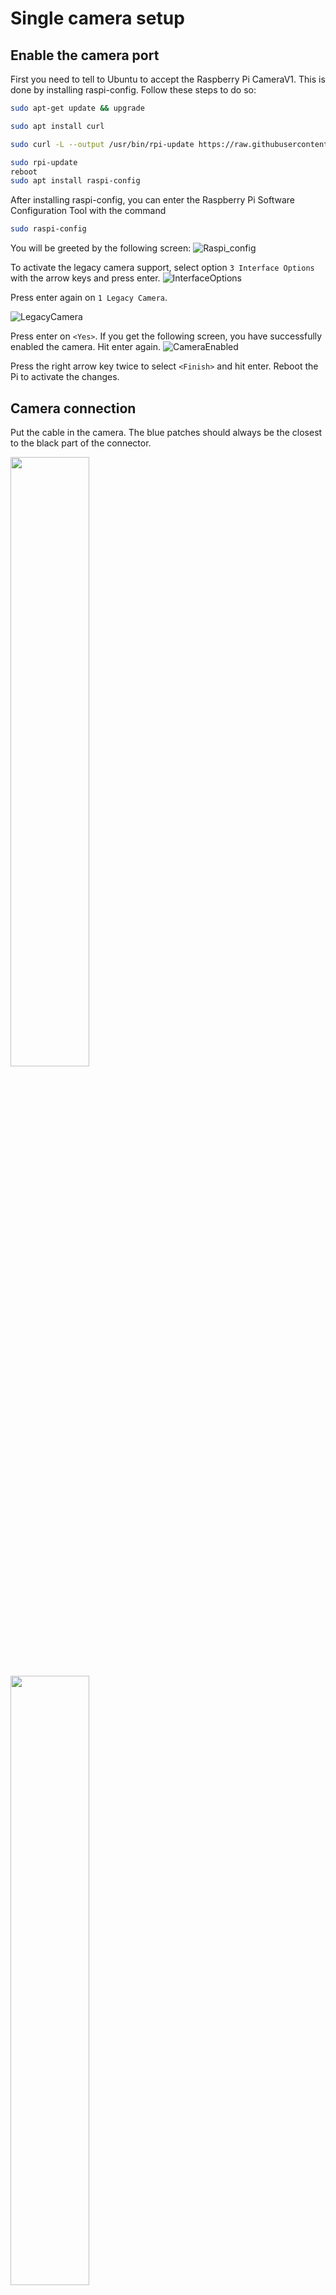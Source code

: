 # Single camera setup

## **Enable the camera port**

First you need to tell to Ubuntu to accept the Raspberry Pi CameraV1. This is done by installing raspi-config. Follow these steps to do so:

```bash
sudo apt-get update && upgrade

sudo apt install curl

sudo curl -L --output /usr/bin/rpi-update https://raw.githubusercontent.com/Hexxeh/rpi-update/master/rpi-update && sudo chmod +x /usr/bin/rpi-update

sudo rpi-update
reboot
sudo apt install raspi-config
```

After installing raspi-config, you can enter the Raspberry Pi Software Configuration Tool with the command

```bash
sudo raspi-config
```

You will be greeted by the following screen:
![Raspi_config](/img/RaspiConfigScreen.png)

To activate the legacy camera support, select option `3 Interface Options` with the arrow keys and press enter.
![InterfaceOptions](/img/InterfaceOption.png)

Press enter again on `1 Legacy Camera`.

![LegacyCamera](/img/LegacyCamera.png)

Press enter on `<Yes>`. If you get the following screen, you have successfully enabled the camera. Hit enter again.
![CameraEnabled](/img//CameraEnabled.png)

Press the right arrow key twice to select `<Finish>` and hit enter. Reboot the Pi to activate the changes.

## **Camera connection**

Put the cable in the camera. The blue patches should always be the closest to the black part of the connector. 

<img src="/img/CameraBack.jpg" width="50%" height="50%">
<img src="/img/CameraFront.jpg" width="50%" height="50%">

Connect the other side of the cable with the Raspberry Pi. Use the connector in the middle, not the one on the side cause that one is for a display.

It should look like this

<img src="/img/PiBack.jpg" width="50%" height="50%">
<img src="/img/PiFront.jpg" width="50%" height="50%">

## **Camera detection**

After connecting the camera, you have to make sure that Ubuntu detects it.

First open the firmware config file with the following command

```bash
sudo nano /boot/firmware/config.txt
```

At the bottom of the file, add the next lines of code:

```text
start_x=1
gpu_mem=128
```

Next you need to install the Video4Linux library. Run the following command

```bash
sudo apt-get install v4l-utils
```

After the installation, you should be able to run the following command 

```bash
v4l2-ctl --list-devices
```

It wil give a response something like this

![CameraDetection](/img/CameraDetection.png)

The bottom line is the path where the camera can be found. This is needed in the code for the camera.

## **Live video feed**

An option to implement the camera in this project is live video feed in a web browser. The down side is there must be a wifi network or the device that will be used has to be capable of creating a hotspot.

Start by installing python 3 and the library's needed to use the camera and to stream

```bash
sudo apt install python3
sudo apt install libopencv-dev python3-opencv flask
```

Create a new directory

```bash
mkdir video-server
```

Copy the files from the camera/server directory of this project.
By running `python3 server.py` the video feed will be streamed on the localhost and on the ip address in the network the pi is connected with.

## **Colordetection**

An other option to implement the camera is by publishing a ROS message with the color code of the center pixel of the frame.

In the src directory of the ROS workspace, create a new python package.

```bash
ros2 pkg create --build-type ament_python colordetection
```

The src directory should look like this

![Tree_src_camera_package](/img/tree_src_camera_package.png)

Go to src/colordetection/colordetection and copy the files from camera/colordetect of this project.
In the ROS workspace, run `colcon build`. After that, there should be a build, install and log directory next to the self made src directory.

In the src/colordetection, open the setup.py file. At the bottom: there is a block of code like this:

```text
entry_points={
        'console_scripts': [
        ],
```

It"s important to add the entry points of out nodes. So change to code to something like this:

```text
entry_points={
        'console_scripts': [
                'colordetection = colordetection.colordetection:main',
                'colorsub = colordetection.colorsubscriber:main'
        ],
```

The syntax is as follows:

```text
'name = directory.file:point'

name = the name used in the ros run command to run the node
directory = directory where the programs are located
file = filename of the program 
point = location in the program where it needs to start (in most cases it will be main)
```

To run the nodes in the ros workspace, source the install/setup file. According to the used shell, change the extension of the setup file. Possible files are: setup.bash, setup.zsh, setup.ps1 and setup.sh

Then by running `ros2 run colordetection colordetection` the publisher wil run.
By running `ros2 run colordetection colorsub` the subscriber wil run.
